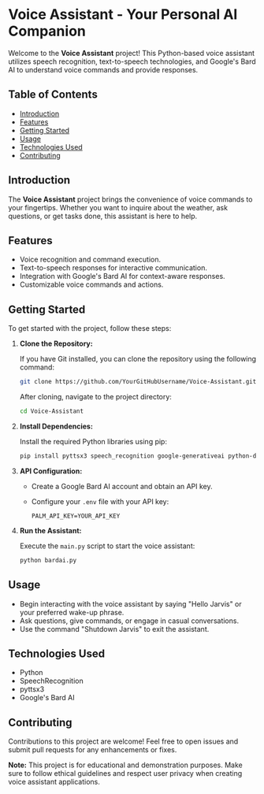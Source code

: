 # Voice Assistant - Your Personal AI Companion

Welcome to the **Voice Assistant** project! This Python-based voice assistant utilizes speech recognition, text-to-speech technologies, and Google's Bard AI to understand voice commands and provide responses.

## Table of Contents

- [Introduction](#introduction)
- [Features](#features)
- [Getting Started](#getting-started)
- [Usage](#usage)
- [Technologies Used](#technologies-used)
- [Contributing](#contributing)

## Introduction

The **Voice Assistant** project brings the convenience of voice commands to your fingertips. Whether you want to inquire about the weather, ask questions, or get tasks done, this assistant is here to help.

## Features

- Voice recognition and command execution.
- Text-to-speech responses for interactive communication.
- Integration with Google's Bard AI for context-aware responses.
- Customizable voice commands and actions.

## Getting Started

To get started with the project, follow these steps:

1. **Clone the Repository:**

   If you have Git installed, you can clone the repository using the following command:
    
    ```bash
    git clone https://github.com/YourGitHubUsername/Voice-Assistant.git
    ```

   After cloning, navigate to the project directory:

   ```bash
   cd Voice-Assistant
   ```

2. **Install Dependencies:**

   Install the required Python libraries using pip:

   ```bash
   pip install pyttsx3 speech_recognition google-generativeai python-dotenv pyaudio
   ```

3. **API Configuration:**

   - Create a Google Bard AI account and obtain an API key.
   - Configure your `.env` file with your API key:

      ```
      PALM_API_KEY=YOUR_API_KEY
      ```

4. **Run the Assistant:**

   Execute the `main.py` script to start the voice assistant:

   ```bash
   python bardai.py
   ```

## Usage

- Begin interacting with the voice assistant by saying "Hello Jarvis" or your preferred wake-up phrase.
- Ask questions, give commands, or engage in casual conversations.
- Use the command "Shutdown Jarvis" to exit the assistant.

## Technologies Used

- Python
- SpeechRecognition
- pyttsx3
- Google's Bard AI

## Contributing

Contributions to this project are welcome! Feel free to open issues and submit pull requests for any enhancements or fixes.

**Note:** This project is for educational and demonstration purposes. Make sure to follow ethical guidelines and respect user privacy when creating voice assistant applications.